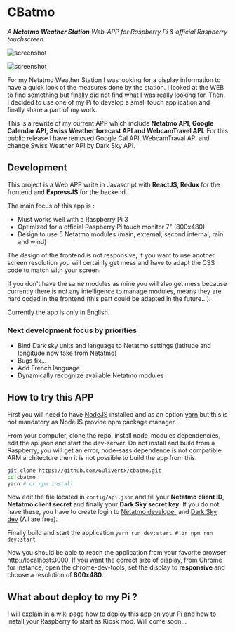 # CBatmo
*A **Netatmo Weather Station** Web-APP for Raspberry Pi &amp; official Raspberry touchscreen.*

![screenshot](https://raw.githubusercontent.com/Gulivertx/cbatmo/master/screenshots/screenshot_005.png)

![screenshot](https://raw.githubusercontent.com/Gulivertx/cbatmo/master/screenshots/screenshot_004.png)

For my Netatmo Weather Station I was looking for a display information to have a quick look 
of the measures done by the station. I looked at the WEB to find something but finally did not 
find what I was really looking for. Then, I decided to use one of my Pi to develop a small touch 
application and finally share a part of my work.

This is a rewrite of my current APP which include **Netatmo API, Google Calendar API, 
Swiss Weather forecast API and WebcamTravel API**. For this public 
release I have removed Google Cal API, WebcamTraval API and change Swiss Weather 
API by Dark Sky API.

## Development
This project is a Web APP write in Javascript with **ReactJS, Redux** for the frontend and **ExpressJS** 
for the backend.

The main focus of this app is :
* Must works well with a Raspberry Pi 3
* Optimized for a official Raspberry Pi touch monitor 7" (800x480)
* Design to use 5 Netatmo modules (main, external, second internal, rain and wind)

The design of the frontend is not responsive, if you want to use another screen resolution you will 
certainly get mess and have to adapt the CSS code to match with your screen.

If you don't have the same modules as mine you will also get mess because currently there is not 
any intelligence to manage modules, means they are hard coded in the frontend (this part could be 
adapted in the future...).

Currently the app is only in English.

### Next development focus by priorities
* Bind Dark sky units and language to Netatmo settings (latitude and longitude now take from Netatmo)
* Bugs fix...
* Add French language
* Dynamically recognize available Netatmo modules

## How to try this APP
First you will need to have [NodeJS](https://nodejs.org/en/) installed and as an option [yarn](https://yarnpkg.com/en/) but this is not mandatory as NodeJS provide npm package manager.

From your computer, clone the repo, install node_modules dependencies, edit the api.json and 
start the dev-server. Do not install and build from a Raspberry, you will get an error, 
node-sass dependence is not compatible ARM architecture then it is not possible to build 
the app from this.

```bash
git clone https://github.com/Gulivertx/cbatmo.git
cd cbatmo
yarn # or npm install
```

Now edit the file located in `config/api.json` and fill your **Netatmo client ID**, **Netatmo 
client secret** and finally your **Dark Sky secret key**. If you do not have these, you have to
create login to [Netatmo developer](https://dev.netatmo.com) and [Dark Sky dev](https://darksky.net/dev) 
(All are free).

Finally build and start the application `yarn run dev:start # or npm run dev:start`

Now you should be able to reach the application from your favorite browser http://localhost:3000. 
If you want the correct size of display, from Chrome for instance, open the chrome-dev-tools, 
set the display to **responsive** and choose a resolution of **800x480**.

## What about deploy to my Pi ?
I will explain in a wiki page how to deploy this app on your Pi and how to install your 
Raspberry to start as Kiosk mod. Will come soon...
